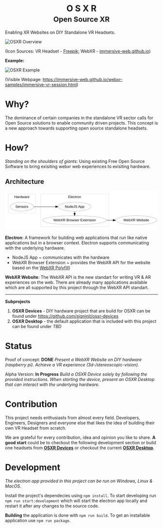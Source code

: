 <h1 align="center"> O S X R  <br>  <small>Open Source XR</small></h1>

Enabling XR Websites on DIY Standalone VR Headsets.

![OSXR Overview](https://i.imgur.com/XKnwLGV.png)

(Icon Sources: VR Headset - <a href="https://www.freepik.com" title="Freepik">Freepik</a>; WebXR - <a href="https://immersive-web.github.io/" title="immersive-web.github.io">immersive-web.github.io</a>)

**Example:**

![OSXR Example](https://i.imgur.com/6iRrQYr.png)

(Visible Webpage: https://immersive-web.github.io/webxr-samples/immersive-vr-session.html)


# Why?

The dominance of certain companies in the standalone VR sector calls for Open Source solutions to enable community driven projects. This concept is a new approach towards supporting open source standalone headsets.

# How?

*Standing on the shoulders of giants*: Using existing Free Open Source Software to bring exisiting webxr web experiences to exisiting hardware.

## Architecture

![Architecture](images/architecture.svg)

**Electron**: A framework for building web applications that run like native applications but in a browser context. Electron supports communicating with the underlying hardware.

* NodeJS App ~ communicates with the hardware
* WebXR Browser Extension ~ provides the WebXR API for the website based on the [WebXR Polyfill](https://github.com/immersive-web/webxr-polyfill))

**WebXR Website**: The WebXR API is the new standart for writing VR & AR experiences on the web. There are already many applications available which are all supported by this project through the WebXR API standart.

****

**Subprojects**

1. **OSXR Devices** - DIY hardware project that are build for OSXR can be found under https://github.com/signinit/osxr-devices
2. **OSXR Desktop** - the default application that is included with this project can be found under *TBD*

# Status

Proof of concept: **DONE**
*Present a WebXR Website on DIY hardware (raspberry pi). Achieve a VR experience (3d-/stereoscopic-vision).*

Alpha Version: **In Progress**
*Build a OSXR Device solely by following the provided instructions. When starting the device, present an OSXR Desktop that can interact with the underlying hardware.*

# Contribution

This project needs enthusiasts from almost every field. Developers, Engineers, Designers and everyone else that likes the idea of building their own VR Headset from scratch.

We are grateful for every contribution, idea and opinion you like to share. **A good start** could be to checkout the following development section or build one headsets from [**OSXR Devices**](https://github.com/signinit/osxr-devices) or checkout the current [**OSXR Desktop**]().

# Development

*The electron app provided in this project can be run on Windows, Linux & MacOS.*

Install the project's dependecies using `npm install`.
To start developing run `npm run start:development` which will start the electron app locally and restart it after any changes to the source code.


**Building** the application is done with `npm run build`. To get an installable application use `npm run package`.

